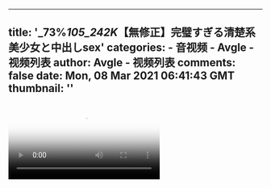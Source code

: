 
---
title: '_73%_105_242K_【無修正】完璧すぎる清楚系美少女と中出しsex'
categories: 
    - 音视频
    - Avgle - 视频列表
author: Avgle - 视频列表
comments: false
date: Mon, 08 Mar 2021 06:41:43 GMT
thumbnail: ''
---

<div>   
<video controls loop poster="https://static-clst.avgle.com/videos/tmb15/497870/1.jpg" src="https://static-clst.avgle.com/videos/tmb15/497870/preview.mp4"></video>  
</div>
            